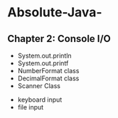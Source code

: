 # Absolute-Java-
## Chapter 2: Console I/O
- System.out.println
- System.out.printf
- NumberFormat class
- DecimalFormat class
- Scanner Class
* keyboard input
* file input 
